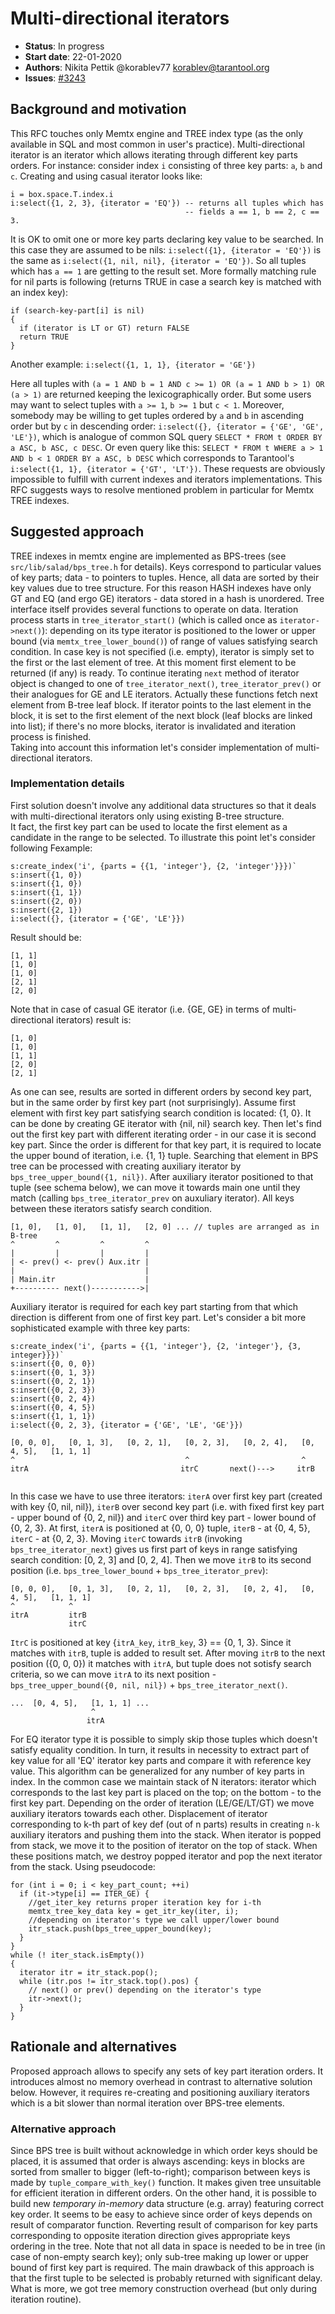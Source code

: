 # Multi-directional iterators

* **Status**: In progress
* **Start date**: 22-01-2020
* **Authors**: Nikita Pettik @korablev77 korablev@tarantool.org
* **Issues**: [#3243](https://github.com/tarantool/tarantool/issues/3243)


## Background and motivation

This RFC touches only Memtx engine and TREE index type (as the only available
in SQL and most common in user's practice). Multi-directional iterator is
an iterator which allows iterating through different key parts orders.
For instance: consider index `i` consisting of three key parts: `a`, `b` and `c`.
Creating and using casual iterator looks like:
```
i = box.space.T.index.i
i:select({1, 2, 3}, {iterator = 'EQ'}) -- returns all tuples which has
                                       -- fields a == 1, b == 2, c == 3.
```
It is OK to omit one or more key parts declaring key value to be searched. In
this case they are assumed to be nils:
`i:select({1}, {iterator = 'EQ'})` is the same as
`i:select({1, nil, nil}, {iterator = 'EQ'})`. So all tuples which has `a == 1`
are getting to the result set. More formally matching rule for nil parts is
following (returns TRUE in case a search key is matched with an index key):
```
if (search-key-part[i] is nil)
{
  if (iterator is LT or GT) return FALSE
  return TRUE
}
```

Another example:
`i:select({1, 1, 1}, {iterator = 'GE'})`

Here all tuples with
`(a = 1 AND b = 1 AND c >= 1) OR (a = 1 AND b > 1) OR (a > 1)`
are returned keeping the lexicographically order.
But some users may want to select tuples with `a >= 1`, `b >= 1` but `c < 1`.
Moreover, somebody may be willing to get tuples ordered by `a` and `b` in
ascending order but by `c` in descending order:
`i:select({}, {iterator = {'GE', 'GE', 'LE'})`, which is analogue of common SQL
query `SELECT * FROM t ORDER BY a ASC, b ASC, c DESC`. Or even query like this:
`SELECT * FROM t WHERE a > 1 AND b < 1 ORDER BY a ASC, b DESC`
which corresponds to Tarantool's
`i:select({1, 1}, {iterator = {'GT', 'LT'})`.
These requests are obviously impossible to fulfill with current indexes and
iterators implementations. This RFC suggests ways to resolve mentioned problem
in particular for Memtx TREE indexes.

## Suggested approach

TREE indexes in memtx engine are implemented as BPS-trees (see
`src/lib/salad/bps_tree.h` for details). Keys correspond to particular values
of key parts; data - to pointers to tuples. Hence, all data are sorted by their
key values due to tree structure. For this reason HASH indexes have only GT and
EQ (and ergo GE) iterators - data stored in a hash is unordered. Tree interface
itself provides several functions to operate on data.  Iteration process starts
in `tree_iterator_start()` (which is called once as `iterator->next()`):
depending on its type iterator is positioned to the lower or upper bound (via
`memtx_tree_lower_bound()`) of range of values satisfying search condition.
In case key is not specified (i.e. empty), iterator is simply set to the first
or the last element of tree. At this moment first element to be returned (if any)
is ready. To continue iterating `next` method of iterator object is changed to one
of `tree_iterator_next()`, `tree_iterator_prev()` or their analogues for GE and
LE iterators. Actually these functions fetch next element from B-tree leaf
block. If iterator points to the last element in the block, it is set to the
first element of the next block (leaf blocks are linked into list); if there's
no more blocks, iterator is invalidated and iteration process is finished.  
Taking into account this information let's consider implementation of
multi-directional iterators.

### Implementation details

First solution doesn't involve any additional data structures so that it deals
with multi-directional iterators only using existing B-tree structure.  
It fact, the first key part can be used to locate the first element as a
candidate in the range to be selected. To illustrate this point let's consider
following Fexample:

```
s:create_index('i', {parts = {{1, 'integer'}, {2, 'integer'}}})`
s:insert({1, 0})
s:insert({1, 0})
s:insert({1, 1})
s:insert({2, 0})
s:insert({2, 1})
i:select({}, {iterator = {'GE', 'LE'}})
```

Result should be:
```
[1, 1]
[1, 0]
[1, 0]
[2, 1]
[2, 0]
```
Note that in case of casual GE iterator (i.e. {GE, GE} in terms of
multi-directional iterators) result is:
```
[1, 0]
[1, 0]
[1, 1]
[2, 0]
[2, 1]
```
As one can see, results are sorted in different orders by second key part,
but in the same order by first key part (not surprisingly). Assume first
element with first key part satisfying search condition is located: {1, 0}.
It can be done by creating GE iterator with {nil, nil} search key. Then let's
find out the first key part with different iterating order - in our case it is
second key part. Since the order is different for that key part, it is required
to locate the upper bound of iteration, i.e. {1, 1} tuple. Searching that
element in BPS tree can be processed with creating auxiliary iterator by
`bps_tree_upper_bound({1, nil})`. After auxiliary iterator positioned to that
tuple (see schema below), we can move it towards main one until they match
(calling `bps_tree_iterator_prev` on auxuliary iterator). All keys between these
iterators satisfy search condition.

```
[1, 0],   [1, 0],   [1, 1],   [2, 0] ... // tuples are arranged as in B-tree
^         ^         ^         ^
|         |         |         |
| <- prev() <- prev() Aux.itr |
|                             |
| Main.itr                    |
+---------- next()----------->|
```
Auxiliary iterator is required for each key part starting from that which
direction is different from one of first key part. Let's consider a bit more
sophisticated example with three key parts:
```
s:create_index('i', {parts = {{1, 'integer'}, {2, 'integer'}, {3, integer}}})`
s:insert({0, 0, 0})
s:insert({0, 1, 3})
s:insert({0, 2, 1})
s:insert({0, 2, 3})
s:insert({0, 2, 4})
s:insert({0, 4, 5})
s:insert({1, 1, 1})
i:select({0, 2, 3}, {iterator = {'GE', 'LE', 'GE'}})
```
```
[0, 0, 0],   [0, 1, 3],   [0, 2, 1],   [0, 2, 3],   [0, 2, 4],   [0, 4, 5],   [1, 1, 1]
^                                      ^                         ^
itrA                                  itrC       next()--->     itrB


```
In this case we have to use three iterators: `iterA` over first key part
(created with key {0, nil, nil}), `iterB` over second key part (i.e. with
fixed first key part - upper bound of {0, 2, nil}) and `iterC` over third
key part - lower bound of {0, 2, 3}. At first, `iterA` is positioned at
{0, 0, 0} tuple, `iterB` - at {0, 4, 5}, `iterC` - at {0, 2, 3}. Moving `iterC`
towards `itrB` (invoking `bps_tree_iterator_next`) gives us first part of keys
in range satisfying search condition: [0, 2, 3] and [0, 2, 4]. Then we move
`itrB` to its second position
(i.e. `bps_tree_lower_bound` + `bps_tree_iterator_prev`):
```
[0, 0, 0],   [0, 1, 3],   [0, 2, 1],   [0, 2, 3],   [0, 2, 4],   [0, 4, 5],   [1, 1, 1]
^            ^             
itrA         itrB
             itrC

```
`ItrC` is positioned at key {`itrA_key`, `itrB_key`, 3} == {0, 1, 3}. Since it
matches with `itrB`, tuple is added to result set. After moving `itrB` to the
next position ({0, 0, 0}) it matches with `itrA`, but tuple does not sotisfy
search criteria, so we can move `itrA` to its next position -
`bps_tree_upper_bound({0, nil, nil})` + `bps_tree_iterator_next()`.  
```
...  [0, 4, 5],   [1, 1, 1] ...
                  ^
                 itrA
```
For EQ iterator type it is possible to simply skip those tuples which doesn't
satisfy equality condition. In turn, it results in necessity to extract part of
key value for all 'EQ' iterator key parts and compare it with reference key
value. This algorithm can be generalized for any number of key parts in index.
In the common case we maintain stack of N iterators: iterator which corresponds
to the last key part is placed on the top; on the bottom - to the first key part.
Depending on the order of iteration (LE/GE/LT/GT) we move auxiliary iterators
towards each other. Displacement of iterator corresponding to k-th part of
key def (out of n parts) results in creating `n-k` auxiliary iterators and
pushing them into the stack. When iterator is popped from stack, we move it to
the position of iterator on the top of stack. When these positions match, we
destroy popped iterator and pop the next iterator from the stack.
Using pseudocode:
```
for (int i = 0; i < key_part_count; ++i)
  if (it->type[i] == ITER_GE) {
    //get_iter_key returns proper iteration key for i-th
    memtx_tree_key_data key = get_itr_key(iter, i);
    //depending on iterator's type we call upper/lower bound
    itr_stack.push(bps_tree_upper_bound(key);
  }
}
while (! iter_stack.isEmpty())
{
  iterator itr = itr_stack.pop();
  while (itr.pos != itr_stack.top().pos) {
    // next() or prev() depending on the iterator's type
    itr->next();
  }
}
```
## Rationale and alternatives

Proposed approach allows to specify any sets of key part iteration orders. It
introduces almost no memory overhead in contrast to alternative solution below.
However, it requires re-creating and positioning auxiliary iterators which is
a bit slower than normal iteration over BPS-tree elements.

### Alternative approach

Since BPS tree is built without acknowledge in which order keys should be
placed, it is assumed that order is always ascending: keys in blocks are sorted
from smaller to bigger (left-to-right); comparison between keys is made by
`tuple_compare_with_key()` function. It makes given tree unsuitable for
efficient iteration in different orders. On the other hand, it is possible to
build new *temporary in-memory* data structure (e.g. array) featuring correct
key order. It seems to be easy to achieve since order of keys depends on result
of comparator function. Reverting result of comparison for key parts
corresponding to opposite iteration direction gives appropriate keys ordering
in the tree. Note that not all data in space is needed to be in tree (in case
of non-empty search key); only sub-tree making up lower or upper bound of first
key part is required. The main drawback of this approach is that the first tuple
to be selected is probably returned with significant delay. What is more, we got
tree memory construction overhead (but only during iteration routine).